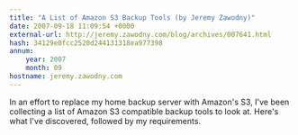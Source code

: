 ```yaml
---
title: "A List of Amazon S3 Backup Tools (by Jeremy Zawodny)"
date: 2007-09-18 11:09:54 +0000
external-url: http://jeremy.zawodny.com/blog/archives/007641.html
hash: 34129e0fcc2520d244131318ea977398
annum:
    year: 2007
    month: 09
hostname: jeremy.zawodny.com
---
```


In an effort to replace my home backup server with Amazon's S3, I've been collecting a list of Amazon S3 compatible backup tools to look at. Here's what I've discovered, followed by my requirements.
